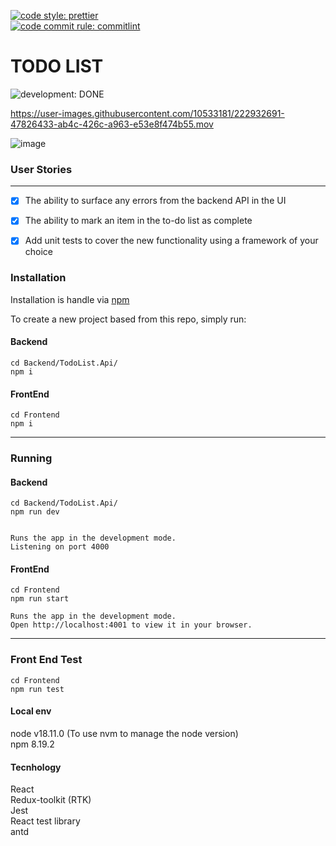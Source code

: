 [![code style: prettier](https://img.shields.io/badge/code_style-prettier-ff69b4.svg?style=plastic)](https://github.com/prettier/prettier)  
[![code commit rule: commitlint](https://img.shields.io/badge/code_commite-commitlint-ff69b4.svg?style=plastic)](https://github.com/conventional-changelog/commitlint)

# TODO LIST

![development: DONE](https://img.shields.io/badge/development-DONE-informational.svg?style=plastic)


https://user-images.githubusercontent.com/10533181/222932691-47826433-ab4c-426c-a963-e53e8f474b55.mov

![image](https://user-images.githubusercontent.com/10533181/222932850-c7ce68c9-b3ff-47cb-b164-99fc1b9e353f.png)

### User Stories

---

- [x] The ability to surface any errors from the backend API in the UI
- [x] The ability to mark an item in the to-do list as complete
- [x] Add unit tests to cover the new functionality using a framework of your choice


### Installation

Installation is handle via [npm](https://docs.npmjs.com/)

To create a new project based from this repo, simply run:

#### Backend  
```shell
cd Backend/TodoList.Api/
npm i
```
#### FrontEnd  
```shell
cd Frontend
npm i
```
---

### Running

#### Backend  
```shell
cd Backend/TodoList.Api/
npm run dev


Runs the app in the development mode.
Listening on port 4000
```

#### FrontEnd  
```shell
cd Frontend
npm run start

Runs the app in the development mode.  
Open http://localhost:4001 to view it in your browser.
```
---

### Front End Test
```shell
cd Frontend
npm run test
```

#### Local env

node v18.11.0 (To use nvm to manage the node version)  
npm 8.19.2

#### Tecnhology

React  
Redux-toolkit (RTK)  
Jest  
React test library  
antd  
 

